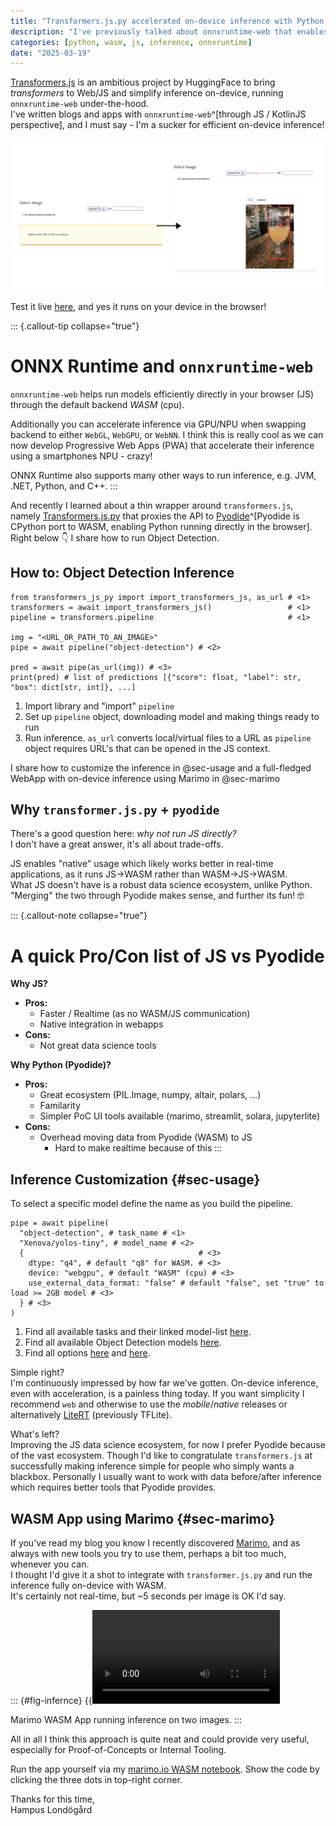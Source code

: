 ```yaml
---
title: "Transformers.js.py accelerated on-device inference with Python WASM"
description: "I've previously talked about onnxruntime-web that enables accelerated on-device inference. There's now a wrapper that proxy Transformers.js to Pyodide. In this post I'll share how to do just that!"
categories: [python, wasm, js, inference, onnxruntime]
date: "2025-03-19"
---
```


[Transformers.js](https://huggingface.co/docs/transformers.js/en/index) is an ambitious project by HuggingFace to bring _transformers_ to Web/JS and simplify inference on-device, running `onnxruntime-web` under-the-hood.  
I've written blogs and apps with `onnxruntime-web`^[through JS / KotlinJS perspective], and I must say - I'm a sucker for efficient on-device inference!  

![Marimo WASM App: Before/After Prediction](image.png)

Test it live [here](https://marimo.io/p/@hlondogard/notebook-transformer-js-py-object-detection-wasm?show-code=false), and yes it runs on your device in the browser!

::: {.callout-tip collapse="true"}
# ONNX Runtime and `onnxruntime-web`

`onnxruntime-web` helps run models efficiently directly in your browser (JS) through the default backend _WASM_ (cpu).

Additionally you can accelerate inference via GPU/NPU when swapping backend to either `WebGL`, `WebGPU`, or `WebNN`. I think this is really cool as we can now develop Progressive Web Apps (PWA) that accelerate their inference using a smartphones NPU - crazy!

ONNX Runtime also supports many other ways to run inference, e.g. JVM, .NET, Python, and C++.
:::

And recently I learned about a thin wrapper around `transformers.js`, namely [Transformers.js.py](https://github.com/whitphx/transformers.js.py) that proxies the API to [Pyodide](https://pyodide.org/en/stable/)^[Pyodide is CPython port to WASM, enabling Python running directly in the browser].   
Right below 👇 I share how to run Object Detection.

## How to: Object Detection Inference

```{.python filename="infer.py"}
from transformers_js_py import import_transformers_js, as_url # <1>
transformers = await import_transformers_js()                 # <1>
pipeline = transformers.pipeline                              # <1>

img = "<URL_OR_PATH_TO_AN_IMAGE>"
pipe = await pipeline("object-detection") # <2>

pred = await pipe(as_url(img)) # <3>
print(pred) # list of predictions [{"score": float, "label": str, "box": dict[str, int]}, ...]
```
1. Import library and "import" `pipeline`
2. Set up `pipeline` object, downloading model and making things ready to run
3. Run inference. `as_url` converts local/virtual files to a URL as `pipeline` object requires URL's that can be opened in the JS context.

I share how to customize the inference in @sec-usage and a full-fledged WebApp with on-device inference using Marimo in @sec-marimo

## Why `transformer.js.py` + `pyodide`

There's a good question here: _why not run JS directly?_  
I don't have a great answer, it's all about trade-offs. 

JS enables "native" usage which likely works better in real-time applications, as it runs JS->WASM rather than WASM->JS->WASM.  
What JS doesn't have is a robust data science ecosystem, unlike Python. "Merging" the two through Pyodide makes sense, and further its fun! 🤓

::: {.callout-note collapse="true"}
# A quick Pro/Con list of JS vs Pyodide

**Why JS?**  

- **Pros:**
    - Faster / Realtime (as no WASM/JS communication)
    - Native integration in webapps
- **Cons:** 
  - Not great data science tools

**Why Python (Pyodide)?**  

- **Pros:**
  - Great ecosystem (PIL.Image, numpy, altair, polars, ...)
  - Familarity
  - Simpler PoC UI tools available (marimo, streamlit, solara, jupyterlite)
- **Cons:** 
  - Overhead moving data from Pyodide (WASM) to JS
    - Hard to make realtime because of this
:::

## Inference Customization {#sec-usage}


To select a specific model define the name as you build the pipeline.

```{.python filename="infer_options.py"}
pipe = await pipeline(
  "object-detection", # task_name # <1>
  "Xenova/yolos-tiny", # model_name # <2>
  {                                       # <3>
    dtype: "q4", # default "q8" for WASM. # <3>
    device: "webgpu", # default "WASM" (cpu) # <3>
    use_external_data_format: "false" # default "false", set "true" to load >= 2GB model # <3>
  } # <3>
)
```
1. Find all available tasks and their linked model-list [here](https://huggingface.co/docs/transformers.js/index#tasks).
2. Find all available Object Detection models [here](https://huggingface.co/models?pipeline_tag=object-detection&library=transformers.js).
3. Find all options [here](https://huggingface.co/docs/transformers.js/en/api/utils/hub#utilshubmodelspecificpretrainedoptions--code-object-code) and [here](https://huggingface.co/docs/transformers.js/en/api/utils/hub#utilshubmodelspecificpretrainedoptions--code-object-code).

Simple right?  
I'm continuously impressed by how far we've gotten. On-device inference, even with acceleration, is a painless thing today. If you want simplicity I recommend `web` and otherwise to use the _mobile_/_native_ releases or alternatively [LiteRT](https://ai.google.dev/edge/litert) (previously TFLite).

What's left?  
Improving the JS data science ecosystem, for now I prefer Pyodide because of the vast ecosystem. Though I'd like to congratulate `transformers.js` at successfully making inference simple for people who simply wants a blackbox. Personally I usually want to work with data before/after inference which requires better tools that Pyodide provides.


## WASM App using Marimo {#sec-marimo}

If you've read my blog you know I recently discovered [Marimo](https://marimo.io/), and as always with new tools you try to use them, perhaps a bit too much, whenever you can.  
I thought I'd give it a shot to integrate with `transformer.js.py` and run the inference fully on-device with WASM.  
It's certainly not real-time, but ~5 seconds per image is OK I'd say.

::: {#fig-infernce}
{{<video on-device-preds.mp4>}}

Marimo WASM App running inference on two images.
:::

All in all I think this approach is quite neat and could provide very useful, especially for Proof-of-Concepts or Internal Tooling.

Run the app yourself via my [marimo.io WASM notebook](https://marimo.io/p/@hlondogard/notebook-transformer-js-py-object-detection-wasm?show-code=false). Show the code by clicking the three dots in top-right corner.


Thanks for this time,  
Hampus Londögård